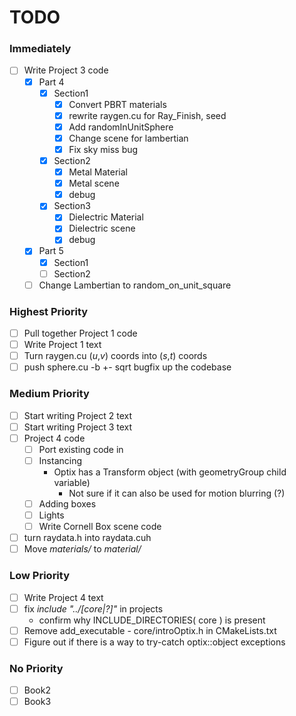 # TODO #

### Immediately ###
- [ ] Write Project 3 code
  - [x] Part 4
    - [x] Section1
      - [x] Convert PBRT materials
      - [x] rewrite raygen.cu for Ray_Finish, seed
      - [x] Add randomInUnitSphere
      - [x] Change scene for lambertian
      - [x] Fix sky miss bug
    - [x] Section2
      - [x] Metal Material
      - [x] Metal scene
      - [x] debug
    - [x] Section3
      - [x] Dielectric Material
      - [x] Dielectric scene
      - [x] debug
  - [x] Part 5
    - [x] Section1
    - [ ] Section2
  - [ ] Change Lambertian to random_on_unit_square

### Highest Priority ###
- [ ] Pull together Project 1 code
- [ ] Write Project 1 text
- [ ] Turn raygen.cu (*u*,*v*) coords into (*s*,*t*) coords
- [ ] push sphere.cu -b +- sqrt bugfix up the codebase

### Medium Priority ###
- [ ] Start writing Project 2 text
- [ ] Start writing Project 3 text
- [ ] Project 4 code
  - [ ] Port existing code in
  - [ ] Instancing
    - Optix has a Transform object (with geometryGroup child variable)
      - Not sure if it can also be used for motion blurring (?)
  - [ ] Adding boxes
  - [ ] Lights
  - [ ] Write Cornell Box scene code
- [ ] turn raydata.h into raydata.cuh
- [ ] Move *materials/* to *material/*

### Low Priority ###
- [ ] Write Project 4 text
- [ ] fix *include "../[core|?]"* in projects
  - confirm why INCLUDE_DIRECTORIES( core ) is present
- [ ] Remove add_executable - core/introOptix.h in CMakeLists.txt
- [ ] Figure out if there is a way to try-catch optix::object exceptions 

### No Priority ###
- [ ] Book2
- [ ] Book3